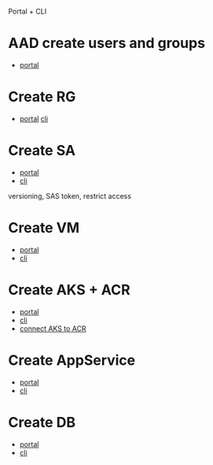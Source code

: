 Portal + CLI

# AAD create users and groups
- [portal](https://learn.microsoft.com/en-us/azure/active-directory/fundamentals/add-users-azure-active-directory)

# Create RG
- [portal](https://learn.microsoft.com/en-us/azure/azure-resource-manager/management/manage-resource-groups-portal)
[cli](https://learn.microsoft.com/en-us/cli/azure/group?view=azure-cli-latest)

# Create SA
- [portal](https://learn.microsoft.com/en-us/azure/storage/common/storage-account-create?tabs=azure-portal)
- [cli](https://learn.microsoft.com/en-us/azure/storage/common/storage-account-create?tabs=azure-cli)

versioning, SAS token, restrict access

# Create VM
- [portal]()
- [cli]()

# Create AKS + ACR
- [portal](https://learn.microsoft.com/en-us/azure/aks/learn/quick-kubernetes-deploy-portal?tabs=azure-cli)
- [cli](https://learn.microsoft.com/en-us/azure/aks/learn/quick-kubernetes-deploy-cli)
- [connect AKS to ACR](https://learn.microsoft.com/en-us/azure/aks/cluster-container-registry-integration?tabs=azure-cli)

# Create AppService
- [portal]()
- [cli]()

# Create DB
- [portal]()
- [cli]()